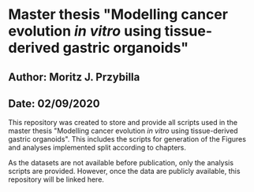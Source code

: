 # Master thesis "Modelling cancer evolution *in vitro* using tissue-derived gastric organoids"

## Author: Moritz J. Przybilla

## Date: 02/09/2020

This repository was created to store and provide all scripts used in the master thesis "Modelling cancer evolution *in vitro* using tissue-derived gastric organoids". This includes the scripts for generation of the Figures and analyses implemented split according to chapters. 

As the datasets are not available before publication, only the analysis scripts are provided. However, once the data are publicly available, this repository will be linked here.
